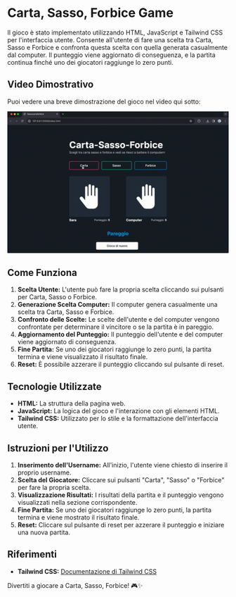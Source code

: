 # Carta, Sasso, Forbice Game

Il gioco è stato implementato utilizzando HTML, JavaScript e Tailwind CSS per l'interfaccia utente. Consente all'utente di fare una scelta tra Carta, Sasso e Forbice e confronta questa scelta con quella generata casualmente dal computer. Il punteggio viene aggiornato di conseguenza, e la partita continua finché uno dei giocatori raggiunge lo zero punti.

## Video Dimostrativo

Puoi vedere una breve dimostrazione del gioco nel video qui sotto:

![Video Dimostrativo](assets/demo.gif)

## Come Funziona

1. **Scelta Utente:** L'utente può fare la propria scelta cliccando sui pulsanti per Carta, Sasso o Forbice.
2. **Generazione Scelta Computer:** Il computer genera casualmente una scelta tra Carta, Sasso e Forbice.
3. **Confronto delle Scelte:** Le scelte dell'utente e del computer vengono confrontate per determinare il vincitore o se la partita è in pareggio.
4. **Aggiornamento del Punteggio:** Il punteggio dell'utente e del computer viene aggiornato di conseguenza.
5. **Fine Partita:** Se uno dei giocatori raggiunge lo zero punti, la partita termina e viene visualizzato il risultato finale.
6. **Reset:** È possibile azzerare il punteggio cliccando sul pulsante di reset.

## Tecnologie Utilizzate

- **HTML:** La struttura della pagina web.
- **JavaScript:** La logica del gioco e l'interazione con gli elementi HTML.
- **Tailwind CSS:** Utilizzato per lo stile e la formattazione dell'interfaccia utente.

## Istruzioni per l'Utilizzo

1. **Inserimento dell'Username:** All'inizio, l'utente viene chiesto di inserire il proprio username.
2. **Scelta del Giocatore:** Cliccare sui pulsanti "Carta", "Sasso" o "Forbice" per fare la propria scelta.
3. **Visualizzazione Risultati:** I risultati della partita e il punteggio vengono visualizzati nella sezione corrispondente.
4. **Fine Partita:** Se uno dei giocatori raggiunge lo zero punti, la partita termina e viene mostrato il risultato finale.
5. **Reset:** Cliccare sul pulsante di reset per azzerare il punteggio e iniziare una nuova partita.

## Riferimenti

- **Tailwind CSS:** [Documentazione di Tailwind CSS](https://tailwindcss.com/docs)

Divertiti a giocare a Carta, Sasso, Forbice! 🎮✨
